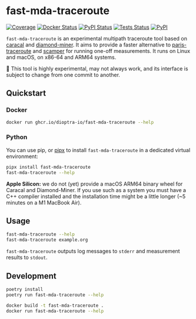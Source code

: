 # fast-mda-traceroute

[![Coverage][coverage-badge]][coverage-url]
[![Docker Status][docker-workflow-badge]][docker-workflow-url]
[![PyPI Status][pypi-workflow-badge]][pypi-workflow-url]
[![Tests Status][tests-workflow-badge]][tests-workflow-url]
[![PyPI][pypi-badge]][pypi-url]

`fast-mda-traceroute` is an experimental multipath traceroute tool based on [caracal][caracal]
and [diamond-miner][diamond-miner]. It aims to provide a faster alternative to [paris-traceroute][paris-traceroute]
and [scamper][scamper] for running one-off measurements. It runs on Linux and macOS, on x86-64 and ARM64 systems.

🚧 This tool is highly experimental, may not always work, and its interface is subject to change from one commit to
another.

## Quickstart

### Docker

```bash
docker run ghcr.io/dioptra-io/fast-mda-traceroute --help
```

### Python

You can use pip, or [pipx][pipx] to install `fast-mda-traceroute` in a dedicated virtual environment:

```bash
pipx install fast-mda-traceroute
fast-mda-traceroute --help
```

**Apple Silicon:** we do not (yet) provide a macOS ARM64 binary wheel for Caracal and Diamond-Miner. If you use such as
a system you must have a C++ compiler installed and the installation time might be a little longer (~5 minutes on a M1
MacBook Air).

## Usage

```bash
fast-mda-traceroute --help
fast-mda-traceroute example.org
```

`fast-mda-traceroute` outputs log messages to `stderr` and measurement results to `stdout`.

## Development

```bash
poetry install
poetry run fast-mda-traceroute --help
```

```bash
docker build -t fast-mda-traceroute .
docker run fast-mda-traceroute --help
```

[caracal]: https://github.com/dioptra-io/caracal

[diamond-miner]: https://github.com/dioptra-io/diamond-miner

[paris-traceroute]: https://paris-traceroute.net

[pipx]: https://github.com/pypa/pipx/

[scamper]: https://www.caida.org/catalog/software/scamper/

[coverage-badge]: https://img.shields.io/codecov/c/github/dioptra-io/fast-mda-traceroute?logo=codecov&logoColor=white

[coverage-url]: https://codecov.io/gh/dioptra-io/fast-mda-traceroute

[docker-workflow-badge]: https://img.shields.io/github/workflow/status/dioptra-io/fast-mda-traceroute/Docker?logo=github&label=docker

[docker-workflow-url]: https://github.com/dioptra-io/fast-mda-traceroute/actions/workflows/docker.yml

[pypi-workflow-badge]: https://img.shields.io/github/workflow/status/dioptra-io/fast-mda-traceroute/PyPI?logo=github&label=pypi

[pypi-workflow-url]: https://github.com/dioptra-io/fast-mda-traceroute/actions/workflows/pypi.yml

[tests-workflow-badge]: https://img.shields.io/github/workflow/status/dioptra-io/fast-mda-traceroute/Tests?logo=github&label=tests

[tests-workflow-url]: https://github.com/dioptra-io/fast-mda-traceroute/actions/workflows/tests.yml

[pypi-badge]: https://img.shields.io/pypi/v/fast-mda-traceroute?logo=pypi&logoColor=white

[pypi-url]: https://pypi.org/project/fast-mda-traceroute/
